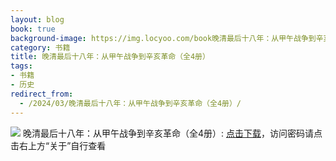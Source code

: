 ```yaml
---
layout: blog
book: true
background-image: https://img.locyoo.com/book晚清最后十八年：从甲午战争到辛亥革命（全4册）.jpg
category: 书籍
title: 晚清最后十八年：从甲午战争到辛亥革命（全4册）
tags:
- 书籍
- 历史
redirect_from:
  - /2024/03/晚清最后十八年：从甲午战争到辛亥革命（全4册）/
---
```

![](https://img.locyoo.com/book晚清最后十八年：从甲午战争到辛亥革命（全4册）.jpg)
晚清最后十八年：从甲午战争到辛亥革命（全4册）: <a name = "ref1" href="https://url18.ctfile.com/f/50983618-1253432404-1f7862?p=3619">点击下载</a>，访问密码请点击右上方“关于”自行查看